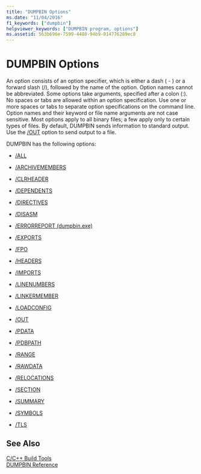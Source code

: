 ```yaml
---
title: "DUMPBIN Options"
ms.date: "11/04/2016"
f1_keywords: ["dumpbin"]
helpviewer_keywords: ["DUMPBIN program, options"]
ms.assetid: 563b696e-7599-4480-94b9-014776289ec8
---
```

# DUMPBIN Options

An option consists of an option specifier, which is either a dash ( - ) or a forward slash (/), followed by the name of the option. Option names cannot be abbreviated. Some options take arguments, specified after a colon (:). No spaces or tabs are allowed within an option specification. Use one or more spaces or tabs to separate option specifications on the command line. Option names and their keyword or file name arguments are not case sensitive. Most options apply to all binary files; a few apply only to certain types of files. By default, DUMPBIN sends information to standard output. Use the [/OUT](../../build/reference/out-dumpbin.md) option to send output to a file.

DUMPBIN has the following options:

- [/ALL](../../build/reference/all.md)

- [/ARCHIVEMEMBERS](../../build/reference/archivemembers.md)

- [/CLRHEADER](../../build/reference/clrheader.md)

- [/DEPENDENTS](../../build/reference/dependents.md)

- [/DIRECTIVES](../../build/reference/directives.md)

- [/DISASM](../../build/reference/disasm.md)

- [/ERRORREPORT (dumpbin.exe)](../../build/reference/errorreport-dumpbin-exe.md)

- [/EXPORTS](../../build/reference/dash-exports.md)

- [/FPO](../../build/reference/fpo.md)

- [/HEADERS](../../build/reference/headers.md)

- [/IMPORTS](../../build/reference/imports-dumpbin.md)

- [/LINENUMBERS](../../build/reference/linenumbers.md)

- [/LINKERMEMBER](../../build/reference/linkermember.md)

- [/LOADCONFIG](../../build/reference/loadconfig.md)

- [/OUT](../../build/reference/out-dumpbin.md)

- [/PDATA](../../build/reference/pdata.md)

- [/PDBPATH](../../build/reference/pdbpath.md)

- [/RANGE](../../build/reference/range.md)

- [/RAWDATA](../../build/reference/rawdata.md)

- [/RELOCATIONS](../../build/reference/relocations.md)

- [/SECTION](../../build/reference/section-dumpbin.md)

- [/SUMMARY](../../build/reference/summary.md)

- [/SYMBOLS](../../build/reference/symbols.md)

- [/TLS](../../build/reference/tls.md)

## See Also

[C/C++ Build Tools](../../build/reference/c-cpp-build-tools.md)<br/>
[DUMPBIN Reference](../../build/reference/dumpbin-reference.md)